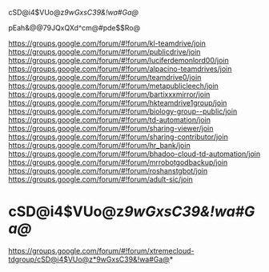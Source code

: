 cSD@i4$VUo@z*9wGxsC39&!wa#Ga@*

pEah&@@79JQxQXd^cm@#pde$$Ro@

https://groups.google.com/forum/#!forum/kl-teamdrive/join
https://groups.google.com/forum/#!forum/publicdrive/join
https://groups.google.com/forum/#!forum/luciferdemonlord00/join
https://groups.google.com/forum/#!forum/alpacino-teamdrives/join
https://groups.google.com/forum/#!forum/teamdrive0/join
https://groups.google.com/forum/#!forum/metapublicleech/join
https://groups.google.com/forum/#!forum/bartixxxmirror/join
https://groups.google.com/forum/#!forum/hkteamdrive1group/join
https://groups.google.com/forum/#!forum/biology-group--public/join
https://groups.google.com/forum/#!forum/td-automation/join
https://groups.google.com/forum/#!forum/sharing-viewer/join
https://groups.google.com/forum/#!forum/sharing-contributor/join
https://groups.google.com/forum/#!forum/hr_bank/join
https://groups.google.com/forum/#!forum/bhadoo-cloud-td-automation/join
https://groups.google.com/forum/#!forum/mrrobotgodbackup/join
https://groups.google.com/forum/#!forum/roshanstgbot/join
https://groups.google.com/forum/#!forum/adult-sic/join
# cSD@i4$VUo@z*9wGxsC39&!wa#Ga@* #
https://groups.google.com/forum/#!forum/xtremecloud-tdgroup/cSD@i4$VUo@z*9wGxsC39&!wa#Ga@*

